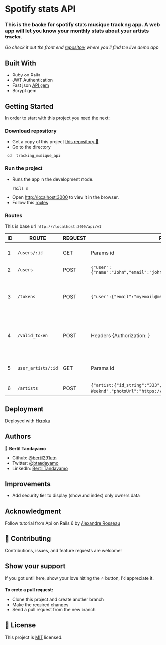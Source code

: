 # Spotify stats API

### This is the backe for spotify stats musique tracking app. A web app will let you know your monthly stats about your artists tracks.

*Go check it out the front end [repository]() where you'll find the live demo app*

## Built With 

- Ruby on Rails 
- JWT Authentication
- Fast json [API gem](https://github.com/Netflix/fast_jsonapi)
- Bcrypt gem

## Getting Started

In order to start with this project you need the next:
### Download repository
- Get a copy of this project [this repository :blue_book:](https://github.com/bertil291utn/tracking_musique_api.git)
- Go to the directory 

```
 cd  tracking_musique_api
```

### Run the project 

- Runs the app in the development mode.<br />
  ```
  rails s
  ```
- Open [http://localhost:3000](http://localhost:3000) to view it in the browser.
- Follow this [routes](#Routes)

### Routes

This is base url `http:///localhost:3000/api/v1`

|ID|ROUTE|REQUEST|PARAMS|RESPONSE|DESCRIPTION|
|--|--|--|--|--|--|
|1|`/users/:id`|GET|Params id|User JSON object|Get information about a user|
|2|`/users`|POST|`{"user":{"name":"John","email":"john@email.com","password":"J123456"}}`|User created JSON object|Create a user|
|3|`/tokens`|POST|`{"user":{"email":"myemail@meail.com":"password":"J123456"}}`|User id and a token|After create or login get a token to start session. Each token is 24 hours valid|
|4|`/valid_token`|POST|Headers {Authorization: <token>}|User id or 400 unauthorized status|To validate a token whn a user want to open again the application|
|5|`user_artists/:id`|GET|Params id|Artists JSON object|Passing a user Id, displays all user artists|
|6|`/artists`|POST|`{"artist:{"id_string":"333","name":"The Weeknd","photoUrl":"https://myphoto"}"}`, |Headers {Authorization: <token> |Created artist JSON object|Create a new user artist. Token is used to find a user and crate an artist from there|


## Deployment

Deployed with [Heroku](https://www.heroku.com/)  


## Authors

👤 **Bertil Tandayamo**

- Github: [@bertil291utn](https://github.com/bertil291utn)
- Twitter: [@btandayamo](https://twitter.com/batandayamo)
- LinkedIn: [Bertil Tandayamo](http://bit.ly/bertil_linkedin)


## Improvements
- Add security tier to display (show and index) only owners data 


## Acknowledgment

Follow tutorial from Api on Rails 6 by [Alexandre Rosseau](https://www.goodreads.com/book/show/52354415-api-on-rails-6)

## 🤝 Contributing

Contributions, issues, and feature requests are welcome!

## Show your support

If you got until here, show your love hitting the ⭐️ button, I'd appreciate it.

**To crete a pull request:**
- Clone this project and create another branch
- Make the required changes 
- Send a pull request from the new branch  

## 📝 License

This project is [MIT](LICENSE) licensed.




